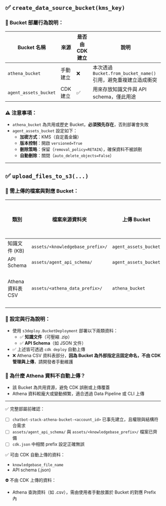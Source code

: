 ## ✅ `create_data_source_bucket(kms_key)`

### 📌 Bucket 部屬行為說明：

| Bucket 名稱           | 來源         | 是否由 CDK 建立 | 說明                                                                 |
|------------------------|--------------|----------------|----------------------------------------------------------------------|
| `athena_bucket`        | 手動建立     | ❌               | 本次透過 `Bucket.from_bucket_name()` 引用，避免重複建立造成衝突              |
| `agent_assets_bucket` | CDK 建立     | ✅               | 用來存放知識文件與 API schema，僅此用途                                 |

### ⚠️ 注意事項：

- `athena_bucket` 為共用或歷史 Bucket，**必須預先存在**，否則部署會失敗
- `agent_assets_bucket` 設定如下：
  - **加密方式**：KMS（自定義金鑰）
  - **版本控制**：開啟 `versioned=True`
  - **刪除策略**：保留（`removal_policy=RETAIN`），確保資料不被誤刪
  - **自動刪除**：關閉（`auto_delete_objects=False`）

---

## ✅ `upload_files_to_s3(...)`

### 📁 需上傳的檔案與對應 Bucket：

| 類別             | 檔案來源資料夾                      | 上傳 Bucket           | 上傳目的地 Prefix                   | 是否由 CDK 自動上傳 |
|------------------|---------------------------------------|------------------------|-------------------------------------|----------------------|
| 知識文件 (KB)     | `assets/<knowledgebase_prefix>/`     | `agent_assets_bucket` | `<knowledgebase_prefix>/`          | ✅                    |
| API Schema       | `assets/agent_api_schema/`           | `agent_assets_bucket` | `agent_api_schema/`                | ✅                    |
| Athena 資料表 CSV | `assets/<athena_data_prefix>/`       | `athena_bucket`       | `<athena_data_prefix>/`            | ❌（需手動上傳）      |

### 📝 設定與行為說明：

- 使用 `s3deploy.BucketDeployment` 部署以下兩類資料：
  - ✅ **知識文件**（可壓縮 .zip）
  - ✅ **API Schema**（如 JSON 文件）
- ✅ 上述皆可透過 `cdk deploy` 自動上傳
- ❌ Athena CSV 資料表部分，**因為 Bucket 為外部指定且固定命名，不由 CDK 管理與上傳**，請開發者手動維護

### 🧠 為什麼 Athena 資料不自動上傳？

- 該 Bucket 為共用資源，避免 CDK 誤刪或上傳覆蓋
- Athena 資料較龐大或變動頻繁，適合透過 Data Pipeline 或 CLI 上傳

---

✅ 完整部屬前確認：

- [ ] `chatbot-stack-athena-bucket-<account_id>` 已事先建立，且權限與結構符合需求
- [ ] `assets/agent_api_schema/` 與 `assets/<knowledgebase_prefix>/` 檔案已齊備
- [ ] `cdk.json` 中相關 prefix 設定正確無誤

✅ 可由 CDK 自動上傳的資料：
- `knowledgebase_file_name`
- API schema (.json)

⛔ 不由 CDK 上傳的資料：
- Athena 查詢資料（如 .csv），需由使用者手動放置於 Bucket 的對應 Prefix 內